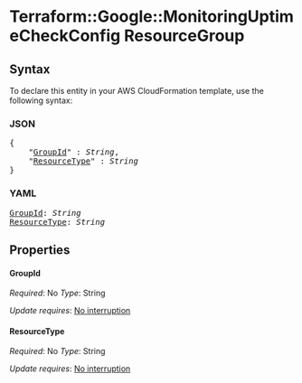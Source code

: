 # Terraform::Google::MonitoringUptimeCheckConfig ResourceGroup

## Syntax

To declare this entity in your AWS CloudFormation template, use the following syntax:

### JSON

<pre>
{
    "<a href="#groupid" title="GroupId">GroupId</a>" : <i>String</i>,
    "<a href="#resourcetype" title="ResourceType">ResourceType</a>" : <i>String</i>
}
</pre>

### YAML

<pre>
<a href="#groupid" title="GroupId">GroupId</a>: <i>String</i>
<a href="#resourcetype" title="ResourceType">ResourceType</a>: <i>String</i>
</pre>

## Properties

#### GroupId

_Required_: No
_Type_: String

_Update requires_: [No interruption](https://docs.aws.amazon.com/AWSCloudFormation/latest/UserGuide/using-cfn-updating-stacks-update-behaviors.html#update-no-interrupt)

#### ResourceType

_Required_: No
_Type_: String

_Update requires_: [No interruption](https://docs.aws.amazon.com/AWSCloudFormation/latest/UserGuide/using-cfn-updating-stacks-update-behaviors.html#update-no-interrupt)

